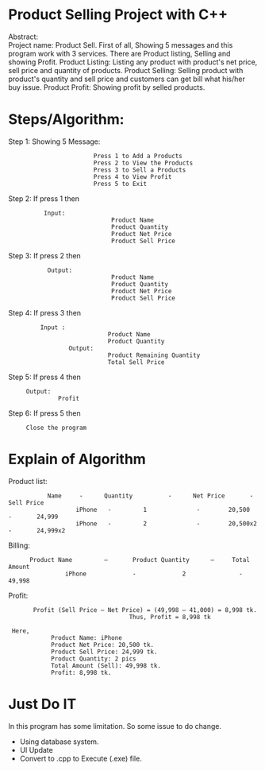 # Product Selling Project with C++

Abstract:  
Project name: Product Sell. 
First of all, Showing 5 messages and this program work with 3 services. There are Product listing, Selling and showing Profit. 
Product Listing: Listing any product with product's net price, sell price and quantity of products. 
Product Selling: Selling product with product's quantity and sell price and customers can get bill what his/her buy issue. 
Product Profit: Showing profit by selled products.

# Steps/Algorithm:
Step 1:  Showing 5 Message:

                            Press 1 to Add a Products
                            Press 2 to View the Products
                            Press 3 to Sell a Products
                            Press 4 to View Profit
                            Press 5 to Exit
			    
Step 2:  If press 1 then 
                      
		      Input:
                                 Product Name 
                                 Product Quantity
                                 Product Net Price
                                 Product Sell Price
				 
                                 
Step 3:  If press 2 then
                       
		       Output:
                                 Product Name
                                 Product Quantity
                                 Product Net Price
                                 Product Sell Price
				     
Step 4:  If press 3 then
                     
		     Input : 
                                Product Name
                                Product Quantity
                     Output: 
                                Product Remaining Quantity
                                Total Sell Price
				
Step 5:   If press 4 then
	
	     Output:
	              Profit
		      

Step 6:  If press 5 then
                 
		 Close the program
		 
                 
# Explain of Algorithm
Product list:
                       
		       Name     -      Quantity          -      Net Price       -    Sell Price
                       iPhone   -         1              -        20,500        -       24,999
                       iPhone   -         2              -        20,500x2      -       24,999x2 
Billing:
                  
		  Product Name         –       Product Quantity      –     Total Amount
                    iPhone             -             2               -          49,998

Profit:   
                   
		   Profit (Sell Price – Net Price) = (49,998 – 41,000) = 8,998 tk.
                                      Thus, Profit = 8,998 tk

     Here, 
                Product Name: iPhone
                Product Net Price: 20,500 tk.
                Product Sell Price: 24,999 tk.
                Product Quantity: 2 pics
                Total Amount (Sell): 49,998 tk.
                Profit: 8,998 tk.
                
# Just Do IT
In this program has some limitation. So some issue to do change. 
- Using database system.
- UI Update
- Convert to .cpp to Execute (.exe) file. 
  

